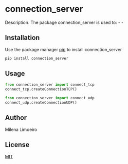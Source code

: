 # connection_server

Description. 
The package connection_server is used to:
	- 
	-

## Installation

Use the package manager [pip](https://pip.pypa.io/en/stable/) to install connection_server

```bash
pip install connection_server
```

## Usage

```python
from connection_server import connect_tcp
connect_tcp.createConnectionTCP()
```


```python
from connection_server import connect_udp
connect_udp.createConnectionUDP()
```

## Author
Milena Limoeiro

## License
[MIT](https://choosealicense.com/licenses/mit/)